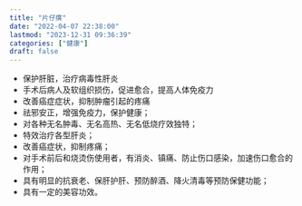 ```yaml
---
title: "片仔癀"
date: "2022-04-07 22:38:00"
lastmod: "2023-12-31 09:36:39"
categories: ["健康"]
draft: false
---
```


-   保护肝脏，治疗病毒性肝炎
-   手术后病人及软组织损伤，促进愈合，提高人体免疫力
-   改善癌症症状，抑制肿瘤引起的疼痛
-   祛邪安正，增强免疫力，保护健康；
-   对各种无名肿毒、无名高热、无名低烧疗效独特；
-   特效治疗各型肝炎；
-   改善癌症状，抑制疼痛；
-   对手术前后和烧烫伤使用者，有消炎、镇痛、防止伤口感染，加速伤口愈合的作用；
-   具有明显的抗衰老、保肝护肝、预防醉酒、降火清毒等预防保健功能；
-   具有一定的美容功效。